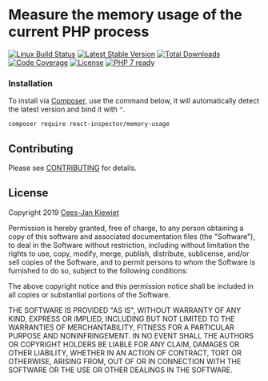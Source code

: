 # Measure the memory usage of the current PHP process

[![Linux Build Status](https://travis-ci.com/reactphp-inspector/memory-usage.png)](https://travis-ci.com/reactphp-inspector/memory-usage)
[![Latest Stable Version](https://poser.pugx.org/react-inspector/memory-usage/v/stable.png)](https://packagist.org/packages/react-inspector/memory-usage)
[![Total Downloads](https://poser.pugx.org/react-inspector/memory-usage/downloads.png)](https://packagist.org/packages/react-inspector/memory-usage)
[![Code Coverage](https://scrutinizer-ci.com/g/reactphp-inspector/memory-usage/badges/coverage.png?b=master)](https://scrutinizer-ci.com/g/reactphp-inspector/memory-usage/?branch=master)
[![License](https://poser.pugx.org/react-inspector/memory-usage/license.png)](https://packagist.org/packages/react-inspector/memory-usage)
[![PHP 7 ready](http://php7ready.timesplinter.ch/reactphp-inspector/memory-usage/badge.svg)](https://travis-ci.com/reactphp-inspector/memory-usage)

### Installation ###

To install via [Composer](http://getcomposer.org/), use the command below, it will automatically detect the latest version and bind it with `^`.

```
composer require react-inspector/memory-usage 
```

## Contributing ##

Please see [CONTRIBUTING](CONTRIBUTING.md) for details.

## License ##

Copyright 2019 [Cees-Jan Kiewiet](http://wyrihaximus.net/)

Permission is hereby granted, free of charge, to any person
obtaining a copy of this software and associated documentation
files (the "Software"), to deal in the Software without
restriction, including without limitation the rights to use,
copy, modify, merge, publish, distribute, sublicense, and/or sell
copies of the Software, and to permit persons to whom the
Software is furnished to do so, subject to the following
conditions:

The above copyright notice and this permission notice shall be
included in all copies or substantial portions of the Software.

THE SOFTWARE IS PROVIDED "AS IS", WITHOUT WARRANTY OF ANY KIND,
EXPRESS OR IMPLIED, INCLUDING BUT NOT LIMITED TO THE WARRANTIES
OF MERCHANTABILITY, FITNESS FOR A PARTICULAR PURPOSE AND
NONINFRINGEMENT. IN NO EVENT SHALL THE AUTHORS OR COPYRIGHT
HOLDERS BE LIABLE FOR ANY CLAIM, DAMAGES OR OTHER LIABILITY,
WHETHER IN AN ACTION OF CONTRACT, TORT OR OTHERWISE, ARISING
FROM, OUT OF OR IN CONNECTION WITH THE SOFTWARE OR THE USE OR
OTHER DEALINGS IN THE SOFTWARE.
